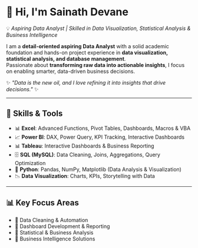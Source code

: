 # 👋 Hi, I'm Sainath Devane  

💡 *Aspiring Data Analyst | Skilled in Data Visualization, Statistical Analysis & Business Intelligence*  

I am a **detail-oriented aspiring Data Analyst** with a solid academic foundation and hands-on project experience in **data visualization, statistical analysis, and database management**.  
Passionate about **transforming raw data into actionable insights**, I focus on enabling smarter, data-driven business decisions.  

✨ *"Data is the new oil, and I love refining it into insights that drive decisions."* ✨  

---

## 🔧 Skills & Tools  

- 📊 **Excel**: Advanced Functions, Pivot Tables, Dashboards, Macros & VBA  
- 📈 **Power BI**: DAX, Power Query, KPI Tracking, Interactive Dashboards  
- 📊 **Tableau**: Interactive Dashboards & Business Reporting  
- 🗄️ **SQL (MySQL)**: Data Cleaning, Joins, Aggregations, Query Optimization  
- 🐍 **Python**: Pandas, NumPy, Matplotlib (Data Analysis & Visualization)  
- 📉 **Data Visualization**: Charts, KPIs, Storytelling with Data  

---

## 📊 Key Focus Areas  

- 🔹 Data Cleaning & Automation  
- 🔹 Dashboard Development & Reporting  
- 🔹 Statistical & Business Analysis  
- 🔹 Business Intelligence Solutions  

